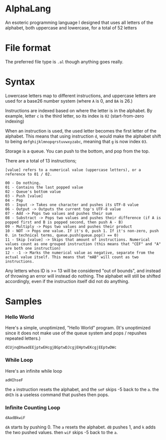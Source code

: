 # AlphaLang
An esoteric programming language I designed that uses all letters of the alphabet, both uppercase and lowercase, for a total of 52 letters 
# File format
The preferred file type is `.al` though anything goes really.
# Syntax
Lowercase letters map to different instructions, and uppercase letters are used for a base26 number system (where `A` is 0, and `BA` is 26.)

Instructions are indexed based on where the letter is in the alphabet. By example, letter `c` is the third letter, so its index is `02` (start-from-zero indexing)

When an instruction is used, the used letter becomes the first letter of the alphabet. This means that using instruction `d`, would make the alphabet shift to being `defghijklmnopqrstuvwxyzabc`, meaning that `g` is now index `03`.

Storage is a queue. You can push to the bottom, and pop from the top. 

There are a total of 13 instructions;
```
[value] refers to a numerical value (uppercase letters), or a reference to 01 / 02.

00 - Do nothing.
01 - Contains the last popped value
02 - Queue's bottom value
03 - Push [value]
04 - Pop
05 - Input -> Takes one character and pushes its UTF-8 value
06 - Output -> Outputs the current top's UTF-8 value
07 - Add -> Pops two values and pushes their sum
08 - Substract -> Pops two values and pushes their difference (if A is popped first and B is popped second, then push A - B)
09 - Multiply -> Pops two values and pushes their product
10 - NOT -> Pops one value. If it's 0, push 1. If it's non-zero, push 0. in technical terms, queue.push(queue.pop() == 0)
11 - Skip [value] -> Skips that amount of instructions. Numerical values count as one grouped instruction (this means that "CEF" and "A" are both one instruction)
12 - -1 -> Marks the numerical value as negative, separate from the actual value itself. This means that "mAB" will count as two instructions.
```
Any letters whos ID is >= 13 will be considered "out of bounds", and instead of throwing an error will instead do nothing. The alphabet will still be shifted accordingly, even if the instruction itself did not do anything.

# Samples
### Hello World
Here's a simple, unoptimized, "Hello World" program. (It's unoptimized since it does not make use of the queue system and pops / repushes repeated letters.)
```
dCUjnqDXwadEEjptwEHcgjBGptwDJcgjEHptwEKcgjEEptwDWc
```
### While Loop
Here's an infinite while loop
```
adHIhseF
```
the `a` instruction resets the alphabet, and the `seF` skips -5 back to the `a`. the `dHIh` is a useless command that pushes then pops.
### Infinite Counting Loop
```
dAadBkwiF
```
`dA` starts by pushing 0. The `a` resets the alphabet. `dB` pushes 1, and `k` adds the two pushed values. then `wiF` skips -5 back to the `a`.
